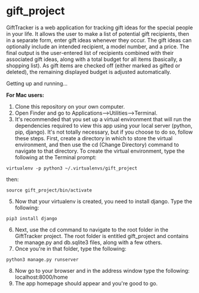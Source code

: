 # gift_project
GiftTracker is a web application for tracking gift ideas for the special people in your life. It allows the user to make a list of potential gift recipients, then in a separate form, enter gift ideas whenever they occur. The gift ideas can optionally include an intended recipient, a model number, and a price. The final output is the user-entered list of recipients combined with their associated gift ideas, along with a total budget for all items (basically, a shopping list). As gift items are checked off (either marked as gifted or deleted), the remaining displayed budget is adjusted automatically.

Getting up and running...

**For Mac users:**

1) Clone this repository on your own computer.
2) Open Finder and go to Applications-->Utilities-->Terminal.
3) It's recommended that you set up a virtual environment that will run the dependencies required to view this app using your local server (python, pip, django). It's not totally necessary, but if you choose to do so, follow these steps. First, create a directory in which to store the virtual environment, and then use the cd (Change Directory) command to navigate to that directory. To create the virtual environment, type the following at the Terminal prompt:

`virtualenv -p python3 ~/.virtualenvs/gift_project`

then:

`source gift_project/bin/activate`

5) Now that your virtualenv is created, you need to install django. Type the following:

`pip3 install django`

6) Next, use the cd command to navigate to the root folder in the GiftTracker project. The root folder is entitled gift_project and contains the manage.py and db.sqlite3 files, along with a few others.
7) Once you're in that folder, type the following:

`python3 manage.py runserver`

8) Now go to your browser and in the address window type the following: localhost:8000/home
9) The app homepage should appear and you're good to go.
